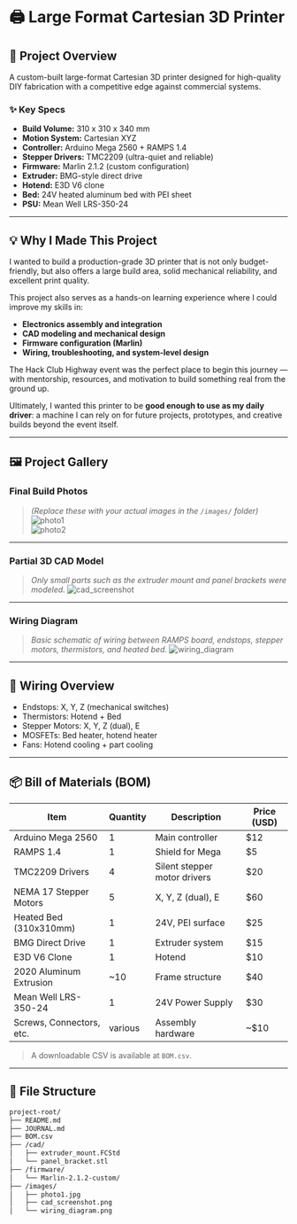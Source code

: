 # 🖨️ Large Format Cartesian 3D Printer

## 🔧 Project Overview
A custom-built large-format Cartesian 3D printer designed for high-quality DIY fabrication with a competitive edge against commercial systems.

### ✨ Key Specs
- **Build Volume:** 310 x 310 x 340 mm
- **Motion System:** Cartesian XYZ
- **Controller:** Arduino Mega 2560 + RAMPS 1.4
- **Stepper Drivers:** TMC2209 (ultra-quiet and reliable)
- **Firmware:** Marlin 2.1.2 (custom configuration)
- **Extruder:** BMG-style direct drive
- **Hotend:** E3D V6 clone
- **Bed:** 24V heated aluminum bed with PEI sheet
- **PSU:** Mean Well LRS-350-24

---

## 💡 Why I Made This Project

I wanted to build a production-grade 3D printer that is not only budget-friendly, but also offers a large build area, solid mechanical reliability, and excellent print quality.

This project also serves as a hands-on learning experience where I could improve my skills in:
- **Electronics assembly and integration**
- **CAD modeling and mechanical design**
- **Firmware configuration (Marlin)**
- **Wiring, troubleshooting, and system-level design**

The Hack Club Highway event was the perfect place to begin this journey — with mentorship, resources, and motivation to build something real from the ground up.

Ultimately, I wanted this printer to be **good enough to use as my daily driver**: a machine I can rely on for future projects, prototypes, and creative builds beyond the event itself.

---

## 🖼️ Project Gallery

### Final Build Photos
> _(Replace these with your actual images in the `/images/` folder)_
![photo1](images/photo1.jpg)  
![photo2](images/photo2.jpg)

---

### Partial 3D CAD Model
> *Only small parts such as the extruder mount and panel brackets were modeled.*
![cad_screenshot](images/cad_screenshot.png)

---

### Wiring Diagram
> *Basic schematic of wiring between RAMPS board, endstops, stepper motors, thermistors, and heated bed.*
![wiring_diagram](images/wiring_diagram.png)

---

## 🔌 Wiring Overview
- Endstops: X, Y, Z (mechanical switches)
- Thermistors: Hotend + Bed
- Stepper Motors: X, Y, Z (dual), E
- MOSFETs: Bed heater, hotend heater
- Fans: Hotend cooling + part cooling

---

## 📦 Bill of Materials (BOM)

| Item                    | Quantity | Description                                   | Price (USD) |
|-------------------------|----------|-----------------------------------------------|-------------|
| Arduino Mega 2560       | 1        | Main controller                               | $12         |
| RAMPS 1.4               | 1        | Shield for Mega                               | $5          |
| TMC2209 Drivers         | 4        | Silent stepper motor drivers                  | $20         |
| NEMA 17 Stepper Motors  | 5        | X, Y, Z (dual), E                             | $60         |
| Heated Bed (310x310mm)  | 1        | 24V, PEI surface                              | $25         |
| BMG Direct Drive        | 1        | Extruder system                               | $15         |
| E3D V6 Clone            | 1        | Hotend                                        | $10         |
| 2020 Aluminum Extrusion | ~10      | Frame structure                               | $40         |
| Mean Well LRS-350-24    | 1        | 24V Power Supply                              | $30         |
| Screws, Connectors, etc.| various  | Assembly hardware                             | ~$10        |

> A downloadable CSV is available at `BOM.csv`.

---

## 📂 File Structure

```bash
project-root/
├── README.md
├── JOURNAL.md
├── BOM.csv
├── /cad/
│   ├── extruder_mount.FCStd
│   └── panel_bracket.stl
├── /firmware/
│   └── Marlin-2.1.2-custom/
├── /images/
│   ├── photo1.jpg
│   ├── cad_screenshot.png
│   └── wiring_diagram.png
